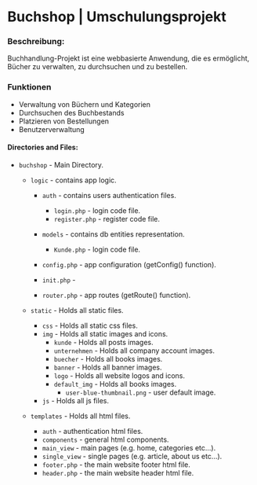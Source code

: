 
# Buchshop | Umschulungsprojekt

### Beschreibung:
Buchhandlung-Projekt ist eine webbasierte Anwendung, die es ermöglicht, Bücher zu verwalten, zu durchsuchen und zu bestellen.

### Funktionen
- Verwaltung von Büchern und Kategorien
- Durchsuchen des Buchbestands
- Platzieren von Bestellungen
- Benutzerverwaltung

#### Directories and Files:

-  `buchshop` - Main Directory.

    -  `logic` - contains app logic.
        -  `auth` - contains users authentication files.
           * `login.php` - login code file.
           * `register.php` - register code file.
           
       -  `models` - contains db entities representation.
           *  `Kunde.php` - login code file.
    
       -  `config.php` - app configuration (getConfig() function).
       -  `init.php` - 
       -  `router.php` - app routes (getRoute() function).

    -  `static` - Holds all static files.
        - `css` - Holds all static css files.
        -  `img` - Holds all static images and icons.
            -  `kunde` - Holds all posts images.
            -  `unternehmen` - Holds all company account images.
            -  `buecher` - Holds all books images.
            -  `banner` - Holds all banner images.
            -  `logo` - Holds all website logos and icons.
            -  `default_img` - Holds all books images.
               - `user-blue-thumbnail.png` - user default image.
        - `js` - Holds all js files.

    -  `templates` - Holds all html files.
        -  `auth` - authentication html files.
        -  `components` - general html components.
        -  `main_view` - main pages (e.g. home, categories etc...).
        -  `single_view` - single pages (e.g. article, about us etc...).
        -  `footer.php` - the main website footer html file.
        -  `header.php` - the main website header html file.

    

